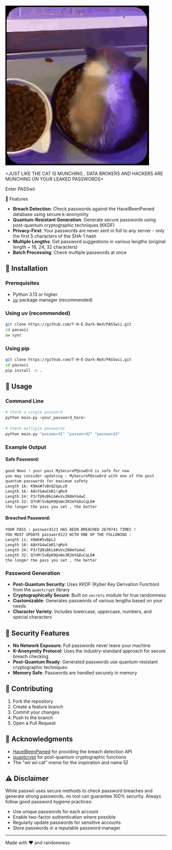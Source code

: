 ![](a.gif)




<JUST LIKE THE CAT IS MUNCHING , DATA BROKERS AND HACKERS ARE MUNCHING ON YOUR LEAKED PASSWORDS>

Enter PASSwii




🚀 Features

- **Breach Detection**: Check passwords against the HaveIBeenPwned database using secure k-anonymity
- **Quantum-Resistant Generation**: Generate secure passwords using post-quantum cryptographic techniques (KKDF)
- **Privacy-First**: Your passwords are never sent in full to any server - only the first 5 characters of the SHA-1 hash
- **Multiple Lengths**: Get password suggestions in various lengths (original length + 16, 24, 32 characters)
- **Batch Processing**: Check multiple passwords at once

## 🔧 Installation

### Prerequisites
- Python 3.13 or higher
- [uv](https://github.com/astral-sh/uv) package manager (recommended)

### Using uv (recommended)
```bash
git clone https://github.com/T-H-E-Dark-NeX/PASSwii.git
cd passwii
uv sync
```

### Using pip
```bash
git clone https://github.com/T-H-E-Dark-NeX/PASSwii.git
cd passwii
pip install -e .
```

## 📖 Usage

### Command Line
```bash
# Check a single password
python main.py <your_password_here>

# Check multiple passwords
python main.py "password1" "password2" "password3"
```

### Example Output

#### Safe Password:
```
good News ! your pass MySecureP@ssw0rd is safe for now 
you may consider updating : MySecureP@ssw0rd with one of the post quantum passwords for maximum safety
Length 16: K9mX#7vBnQ2$pLz8
Length 16: A8nY&4wCmR1!qMx9
Length 24: P3rT@9sBkL6#uVx2N8mY&4wC
Length 32: Q7nM!5vBpK9@sWx3R2mY&8uCqL6#
the longer the pass you set , the better
```

#### Breached Password:
```
YOUR PASS : password123 HAS BEEN BREACHED 2670741 TIMES !
YOU MUST UPDATE password123 WITH ONE OF THE FOLLOWING :
Length 11: X9mK#5vBpL2
Length 16: A8nY&4wCmR1!qMx9
Length 24: P3rT@9sBkL6#uVx2N8mY&4wC
Length 32: Q7nM!5vBpK9@sWx3R2mY&8uCqL6#
the longer the pass you set , the better
```



### Password Generation
- **Post-Quantum Security**: Uses KKDF (Kyber Key Derivation Function) from the `quantcrypt` library
- **Cryptographically Secure**: Built on `secrets` module for true randomness
- **Customizable**: Generates passwords of various lengths based on your needs
- **Character Variety**: Includes lowercase, uppercase, numbers, and special characters



## 🔐 Security Features

- **No Network Exposure**: Full passwords never leave your machine
- **K-Anonymity Protocol**: Uses the industry-standard approach for secure breach checking
- **Post-Quantum Ready**: Generated passwords use quantum-resistant cryptographic techniques
- **Memory Safe**: Passwords are handled securely in memory

## 🤝 Contributing

1. Fork the repository
2. Create a feature branch 
3. Commit your changes 
4. Push to the branch 
5. Open a Pull Request


## 🙏 Acknowledgments

- [HaveIBeenPwned](https://haveibeenpwned.com/) for providing the breach detection API
- [quantcrypt](https://github.com/quantcrypt/quantcrypt) for post-quantum cryptographic functions
- The "wii wii cat" meme for the inspiration and name 🐱

## ⚠️ Disclaimer

While passwii uses secure methods to check password breaches and generate strong passwords, no tool can guarantee 100% security. Always follow good password hygiene practices:

- Use unique passwords for each account
- Enable two-factor authentication where possible
- Regularly update passwords for sensitive accounts
- Store passwords in a reputable password manager

---

Made with ❤️ and  randomness

